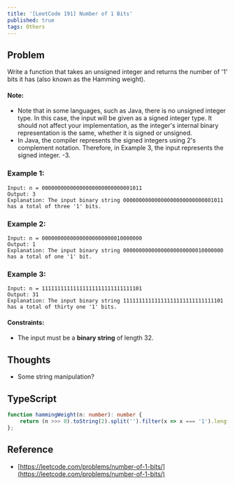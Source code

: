 ```yaml
---
title: '[LeetCode 191] Number of 1 Bits'
published: true
tags: Others
---
```


## Problem

Write a function that takes an unsigned integer and returns the number of '1' bits it has (also known as the Hamming weight).

#### Note:

- Note that in some languages, such as Java, there is no unsigned integer type. In this case, the input will be given as a signed integer type. It should not affect your implementation, as the integer's internal binary representation is the same, whether it is signed or unsigned.
- In Java, the compiler represents the signed integers using 2's complement notation. Therefore, in Example 3, the input represents the signed integer. -3.
 
### Example 1:

```
Input: n = 00000000000000000000000000001011
Output: 3
Explanation: The input binary string 00000000000000000000000000001011 has a total of three '1' bits.
```

### Example 2:

```
Input: n = 00000000000000000000000010000000
Output: 1
Explanation: The input binary string 00000000000000000000000010000000 has a total of one '1' bit.
```

### Example 3:

```
Input: n = 11111111111111111111111111111101
Output: 31
Explanation: The input binary string 11111111111111111111111111111101 has a total of thirty one '1' bits.
```

#### Constraints:

- The input must be a **binary string** of length 32.

## Thoughts

- Some string manipulation?

## TypeScript

```typescript
function hammingWeight(n: number): number {
    return (n >>> 0).toString(2).split('').filter(x => x === '1').length
};
```

## Reference

- [https://leetcode.com/problems/number-of-1-bits/](https://leetcode.com/problems/number-of-1-bits/)